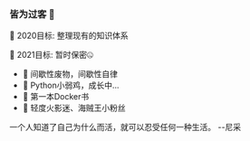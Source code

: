 ### 皆为过客 👋

🎯 2020目标: 整理现有的知识体系

🎯 2021目标: 暂时保密🤐

- 🔭 间歇性废物，间歇性自律
- 🌱 Python小弱鸡，成长中...
- 📔 第一本Docker书
- 🥳 轻度火影迷、海贼王小粉丝

一个人知道了自己为什么而活，就可以忍受任何一种生活。 --尼采
